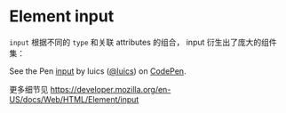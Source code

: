 # Element input

`input` 根据不同的 `type` 和关联 attributes 的组合， input 衍生出了庞大的组件集：

<p data-height="800" data-theme-id="0" data-slug-hash="bpOvLL" data-default-tab="html,result" data-user="luics" data-embed-version="2" class="codepen">See the Pen <a href="http://codepen.io/luics/pen/bpOvLL/">input</a> by luics (<a href="http://codepen.io/luics">@luics</a>) on <a href="http://codepen.io">CodePen</a>.</p>
<script async src="//assets.codepen.io/assets/embed/ei.js"></script>

更多细节见 https://developer.mozilla.org/en-US/docs/Web/HTML/Element/input